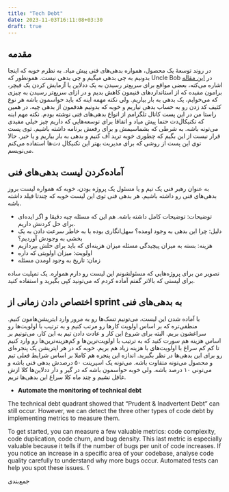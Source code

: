 ```yaml
---
title: "Tech Debt"
date: 2023-11-03T16:11:08+03:30
draft: true
---
```

## مقدمه
در روند توسعهٔ یک محصول، همواره بدهی‌های فنی پیش میاد. به نظرم خوبه که اینجا بدونیم به چی بدهی میگیم و چی بدهی نیست. همونطور که Uncle Bob در [این مقاله](https://sites.google.com/site/unclebobconsultingllc/a-mess-is-not-a-technical-debt) اشاره می‌کنه، بعضی مواقع برای سریع‌تر رسیدن به یک ددلاین یا آزمایش کردن یک فیچر، برامون مفیده که از استانداردهای فنیمون کاهش بدیم و در ازای سریع‌تر رسیدن به چیزی که می‌خوایم، یک بدهی به بار بیاریم. ولی نکته مهمه اینه که باید حواسمون باشه هر نوع کثیف کد زدن رو به حساب بدهی نیاریم و خوبه که بدونیم هدفمون از بدهی چیه. در همین راستا من در این پست کانال تلگرامم از انواع بدهی‌های فنی نوشته بودم. نکته مهم اینه که تکنیکال‌دت حتما پیش میاد و اتفاقا برای توسعه‌هایی که داریم چیز خیلی مفیدی می‌تونه باشه. به شرطی که بشماسیمش و برای رفعش برنامه داشته باشیم.
توی پست قرار نیست از این بگیم که چطوری خوبه ترید آف کنیم و بدهی به بار بیاریم و یا خیر. حالا توی این پست از روشی که برای مدیریت بهتر این تکنیکال دت‌ها استفاده می‌کنم می‌نویسم.

## آماده‌کردن لیست بدهی‌های فنی
به عنوان رهبر فنی یک تیم و یا مسئول یک پروژه بودن، خوبه که همواره لیست بروز بدهی‌های فنی رو داشته باشیم. هر بدهی فنی توی این لیست خوبه که چندتا فیلد داشته باشه. 
- توضیحات: توضیحات کامل داشته باشه. هم این که مسئله چیه دقیقا و اگر ایده‌ای برای حل کردنش داریم.
- دلیل: چرا این بدهی به وجود اومده؟ سهل‌انگاری بوده یا به خاطر سرعت دادن به یک بخشی به وجودش آوردیم؟ 
- هزینه: بسته به میزان پیچیدگی مسئله میزان هزینه‌ای که باید برای حلش بپردازیم
- اولویت: میزان اولویتی که داره
- زمان: تاریخ به وجود اومدن مسئله

تصویر
من برای پروژه‌هایی که مسئولشونم این لیست رو دارم همواره. یک تمپلیت ساده برای لیستی که بالاتر گفتم آماده کردم که می‌تونید کپی بگیرید و استفاده کنید.

## اختصاص دادن زمانی از sprint به بدهی‌های فنی
با آماده شدن این لیست، می‌تونیم تسک‌ها رو به مرور وارد ایتریشن‌هامون کنیم. منطقی‌تره که بر اساس اولویت کارها رو مرتب کنیم و به ترتیب با اولویت‌ها رو سراغشون بریم. البته برای شروع این کار و عادت دادن تیم به این کار، می‌تونیم بر اساس هزینه هم سورت کنید که به ترتیب با اولویت‌ترین‌ها و کم‌هزینه‌ترین‌ها رو وارد کنیم تا کم کم سراغ با اولویت‌های با هزینه زیاد هم بریم.
خوبه که در هر ایتریشن یک پنجره‌ای رو برای این بدهی‌ها در نظر بگیرید. اندازه این پنجره هم کاملا بر اساس شرایط فعلی تیم و محصول می‌تونه متفاوت باشه. می‌تونه یک اسپرینت ۵۰ درصدش بدهی فنی باشه و می‌تونی ۱۰ درصد باشه. ولی خوبه حواسمون باشه که در گیر و دار ددلاین‌ها کلا ازش غافل نشیم و چند ماه کلا سراغ این بدهی‌ها نریم.


* **Automate the monitoring of technical debt**

The technical debt quadrant showed that “Prudent & Inadvertent Debt” can still occur. However, we can detect the three other types of code debt by implementing metrics to measure them. 

To get started, you can measure a few valuable metrics: code complexity, code duplication, code churn, and bug density. This last metric is especially valuable because it tells if the number of bugs per unit of code increases. If you notice an increase in a specific area of your codebase, analyse code quality carefully to understand why more bugs occur. Automated tests can help you spot these issues.
؟

جمع‌بندی